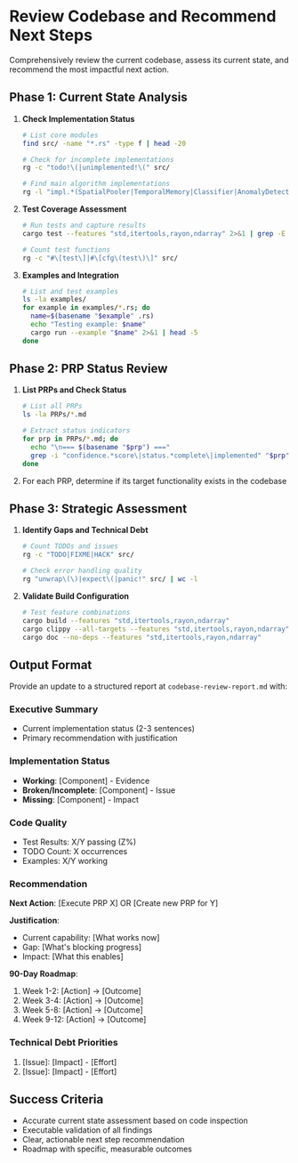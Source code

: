 # Review Codebase and Recommend Next Steps

Comprehensively review the current codebase, assess its current state, and recommend the most impactful next action.

## Phase 1: Current State Analysis

1. **Check Implementation Status**
   ```bash
   # List core modules
   find src/ -name "*.rs" -type f | head -20
   
   # Check for incomplete implementations
   rg -c "todo!\(|unimplemented!\(" src/
   
   # Find main algorithm implementations
   rg -l "impl.*(SpatialPooler|TemporalMemory|Classifier|AnomalyDetector)" src/
   ```

2. **Test Coverage Assessment**
   ```bash
   # Run tests and capture results
   cargo test --features "std,itertools,rayon,ndarray" 2>&1 | grep -E "test result:|[0-9]+ passed"
   
   # Count test functions
   rg -c "#\[test\]|#\[cfg\(test\)\]" src/
   ```

3. **Examples and Integration**
   ```bash
   # List and test examples
   ls -la examples/
   for example in examples/*.rs; do
     name=$(basename "$example" .rs)
     echo "Testing example: $name"
     cargo run --example "$name" 2>&1 | head -5
   done
   ```

## Phase 2: PRP Status Review

1. **List PRPs and Check Status**
   ```bash
   # List all PRPs
   ls -la PRPs/*.md
   
   # Extract status indicators
   for prp in PRPs/*.md; do
     echo "\n=== $(basename "$prp") ==="
     grep -i "confidence.*score\|status.*complete\|implemented" "$prp" | head -3
   done
   ```

2. For each PRP, determine if its target functionality exists in the codebase

## Phase 3: Strategic Assessment

1. **Identify Gaps and Technical Debt**
   ```bash
   # Count TODOs and issues
   rg -c "TODO|FIXME|HACK" src/
   
   # Check error handling quality
   rg "unwrap\(\)|expect\(|panic!" src/ | wc -l
   ```

2. **Validate Build Configuration**
   ```bash
   # Test feature combinations
   cargo build --features "std,itertools,rayon,ndarray"
   cargo clippy --all-targets --features "std,itertools,rayon,ndarray"
   cargo doc --no-deps --features "std,itertools,rayon,ndarray"
   ```

## Output Format

Provide an update to a structured report at `codebase-review-report.md` with:

### Executive Summary
- Current implementation status (2-3 sentences)
- Primary recommendation with justification

### Implementation Status
- **Working**: [Component] - Evidence
- **Broken/Incomplete**: [Component] - Issue
- **Missing**: [Component] - Impact

### Code Quality
- Test Results: X/Y passing (Z%)
- TODO Count: X occurrences
- Examples: X/Y working

### Recommendation

**Next Action**: [Execute PRP X] OR [Create new PRP for Y]

**Justification**:
- Current capability: [What works now]
- Gap: [What's blocking progress]
- Impact: [What this enables]

**90-Day Roadmap**:
1. Week 1-2: [Action] → [Outcome]
2. Week 3-4: [Action] → [Outcome]
3. Week 5-8: [Action] → [Outcome]
4. Week 9-12: [Action] → [Outcome]

### Technical Debt Priorities
1. [Issue]: [Impact] - [Effort]
2. [Issue]: [Impact] - [Effort]

## Success Criteria
- Accurate current state assessment based on code inspection
- Executable validation of all findings
- Clear, actionable next step recommendation
- Roadmap with specific, measurable outcomes

